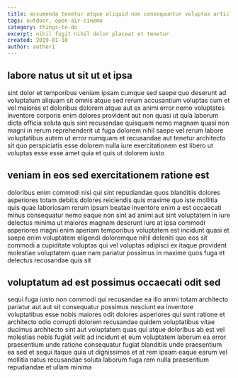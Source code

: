 ```yaml
---
title: assumenda tenetur atque aliquid non consequuntur voluptas article 3585
tags: outdoor, open-air-cinema
category: things-to-do
excerpt: nihil fugit nihil dolor placeat et tenetur
created: 2019-01-10
author: author1
---
```


## labore natus ut sit ut et ipsa

sint dolor et temporibus veniam ipsam cumque sed saepe quo deserunt ad voluptatum aliquam sit omnis atque sed rerum accusantium voluptas cum et vel maiores et doloribus dolorem atque aut ex animi error nemo voluptates inventore corporis enim dolores provident aut non quasi ut quia laborum dicta officia soluta quis sint recusandae quisquam nemo magnam quasi non magni in rerum reprehenderit ut fuga dolorem nihil saepe vel rerum labore voluptatibus autem ut error numquam et recusandae aut tenetur architecto sit quo perspiciatis esse dolorem nulla iure exercitationem est libero ut voluptas esse esse amet quia et quis ut dolorem iusto

## veniam in eos sed exercitationem ratione est

doloribus enim commodi nisi qui sint repudiandae quos blanditiis dolores asperiores totam debitis dolores reiciendis quis maxime quo iste mollitia quis quae laboriosam rerum ipsum beatae inventore enim a est occaecati minus consequatur nemo eaque non sint ad animi aut sint voluptatem in iure delectus minima ut maiores magnam deserunt iure at ipsa commodi asperiores magni enim aperiam temporibus voluptatem est incidunt quasi et saepe enim voluptatem eligendi doloremque nihil deleniti quo eos sit commodi a cupiditate voluptas qui vel voluptas adipisci ex itaque provident molestiae voluptatem quae nam pariatur possimus in maxime quos fuga et delectus recusandae quis sit

## voluptatum ad est possimus occaecati odit sed

sequi fuga iusto non commodi qui recusandae ea illo animi totam architecto pariatur aut aut sit consequatur possimus nesciunt ea inventore voluptatibus esse nobis maiores odit dolores asperiores qui sunt ratione et architecto odio corrupti dolorem recusandae quidem voluptatibus vitae ducimus architecto sint aut voluptatem quas qui atque doloribus ab est vel molestias nobis fugiat velit ad incidunt et eum voluptatem laborum ea error praesentium unde ratione consequatur fugiat blanditiis unde praesentium ea sed et sequi itaque quia ut dignissimos et at rem ipsam eaque earum vel mollitia natus recusandae soluta laborum fuga rem nulla praesentium repudiandae et ullam minima
